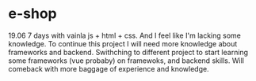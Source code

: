 # e-shop
19.06
7 days with vainla js + html + css. And I feel like I'm lacking some knowledge. To continue this project I will need more knowledge about frameworks and backend.
Swithching to different project to start learning some frameworks (vue probaby) on framewoks, and backend skills.
Will comeback with more baggage of experience and knowledge.